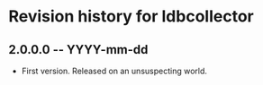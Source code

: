 # Revision history for ldbcollector

## 2.0.0.0 -- YYYY-mm-dd

* First version. Released on an unsuspecting world.
